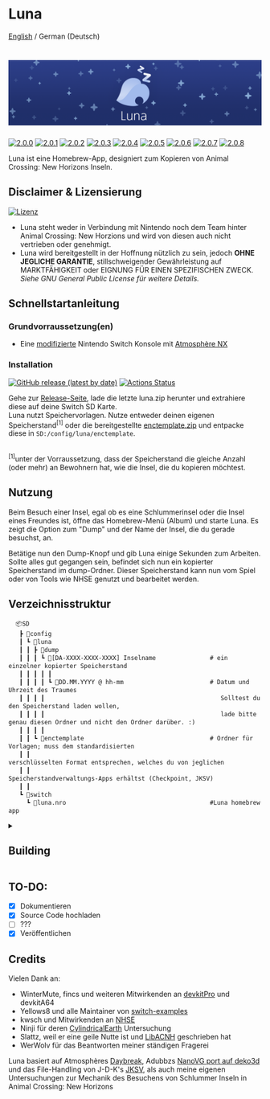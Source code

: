 Luna
=====
<div>
  <a href="https://github.com/Ixaruz/Luna-App">English</a> / <span>German (Deutsch)</span> 
</div>

![Banner](bannerslim.png?raw=true)
=====
[![2.0.0](https://img.shields.io/badge/Version-2.0.0-20306a)](#) [![2.0.1](https://img.shields.io/badge/Version-2.0.1-20306a)](#) [![2.0.2](https://img.shields.io/badge/Version-2.0.2-20306a)](#) [![2.0.3](https://img.shields.io/badge/Version-2.0.3-20306a)](#) [![2.0.4](https://img.shields.io/badge/Version-2.0.4-20306a)](#) [![2.0.5](https://img.shields.io/badge/Version-2.0.5-20306a)](#) [![2.0.6](https://img.shields.io/badge/Version-2.0.6-20306a)](#) [![2.0.7](https://img.shields.io/badge/Version-2.0.7-20306a)](#) [![2.0.8](https://img.shields.io/badge/Version-2.0.8-20306a)](#)

Luna ist eine Homebrew-App, designiert zum Kopieren von Animal Crossing: New Horizons Inseln.

## Disclaimer & Lizensierung
[![Lizenz](https://img.shields.io/badge/License-GPLv3-blue.svg)](https://github.com/Ixaruz/Luna-App/blob/main/LICENSE)
- Luna steht weder in Verbindung mit Nintendo noch dem Team hinter Animal Crossing: New Horzions und wird von diesen auch nicht vertrieben oder genehmigt.
- Luna wird bereitgestellt in der Hoffnung nützlich zu sein, jedoch **OHNE JEGLICHE GARANTIE**, stillschweigender Gewährleistung auf MARKTFÄHIGKEIT oder EIGNUNG FÜR EINEN SPEZIFISCHEN ZWECK. *Siehe GNU General Public License für weitere Details.*

## Schnellstartanleitung

### Grundvorraussetzung(en)

- Eine [modifizierte](https://nh-server.github.io/switch-guide/) Nintendo Switch Konsole mit [Atmosphère NX](https://github.com/Atmosphere-NX/Atmosphere)

### Installation

[![GitHub release (latest by date)](https://img.shields.io/github/v/release/Ixaruz/Luna-App?label=Release)](https://github.com/Ixaruz/Luna-App/releases/latest)
[![Actions Status](https://github.com/Ixaruz/Luna-App/workflows/Build/badge.svg)](https://github.com/Ixaruz/Luna-App/actions)

Gehe zur [Release-Seite](https://github.com/Ixaruz/Luna-App/releases/), lade die letzte luna.zip herunter und extrahiere diese auf deine Switch SD Karte.   
Luna nutzt Speichervorlagen. Nutze entweder deinen eigenen Speicherstand<sup>[1]</sup> oder die bereitgestellte [enctemplate.zip](https://github.com/Ixaruz/Luna-App/raw/main/enctemplate.zip) und entpacke diese in   `SD:/config/luna/enctemplate`.

<br>
<sup>[1]</sup><smaller>unter der Vorraussetzung, dass der Speicherstand die gleiche Anzahl (oder mehr) an Bewohnern hat, wie die Insel, die du kopieren möchtest.

## Nutzung

Beim Besuch einer Insel, egal ob es eine Schlummerinsel oder die Insel eines Freundes ist, öffne das Homebrew-Menü (Album) und starte Luna.
Es zeigt die Option zum "Dump" und der Name der Insel, die du gerade besuchst, an.

Betätige nun den Dump-Knopf und gib Luna einige Sekunden zum Arbeiten.
Sollte alles gut gegangen sein, befindet sich nun ein kopierter Speicherstand im dump-Ordner.
Dieser Speicherstand kann nun vom Spiel oder von Tools wie NHSE genutzt und bearbeitet werden.

## Verzeichnisstruktur

      📦SD
       ┣ 📂config
       ┃ ┗ 📂luna
       ┃ ┃ ┣ 📂dump
       ┃ ┃ ┃ ┗ 📂[DA-XXXX-XXXX-XXXX] Inselname               # ein einzelner kopierter Speicherstand
       ┃ ┃ ┃ ┃ ┃ 
       ┃ ┃ ┃ ┃ ┗ 📂DD.MM.YYYY @ hh-mm                        # Datum und Uhrzeit des Traumes
       ┃ ┃ ┃ ┃                                                 Solltest du den Speicherstand laden wollen,
       ┃ ┃ ┃ ┃                                                 lade bitte genau diesen Ordner und nicht den Ordner darüber. :)
       ┃ ┃ ┃ ┃
       ┃ ┃ ┗ 📂enctemplate                                   # Ordner für Vorlagen; muss dem standardisierten
       ┃ ┃                                                     verschlüsselten Format entsprechen, welches du von jeglichen 
       ┃ ┃                                                     Speicherstandverwaltungs-Apps erhältst (Checkpoint, JKSV) 
       ┃ ┃
       ┗ 📂switch
         ┗ 📜luna.nro                                        #Luna homebrew app

<details><summary><h2>Building</summary>
<p>

- Compiler von [devkitpro/devkita64](https://switchbrew.org/wiki/Setting_up_Development_Environment)

</p>
</details>
  
## TO-DO:
- [x] Dokumentieren
- [x] Source Code hochladen
- [ ] ???
- [x] Veröffentlichen
  
## Credits
Vielen Dank an:
- WinterMute, fincs und weiteren Mitwirkenden an [devkitPro](https://devkitpro.org/) und devkitA64
- Yellows8 und alle Maintainer von [switch-examples](https://github.com/switchbrew/switch-examples)
- kwsch und Mitwirkenden an [NHSE](https://github.com/kwsch/NHSE)
- Ninji für deren [CylindricalEarth](https://github.com/Treeki/CylindricalEarth) Untersuchung
- Slattz, weil er eine geile Nutte ist und [LibACNH](https://github.com/Slattz/LibACNH) geschrieben hat
- WerWolv für das Beantworten meiner ständigen Fragerei

Luna basiert auf Atmosphères [Daybreak](https://github.com/Atmosphere-NX/Atmosphere/tree/master/troposphere/daybreak), Adubbzs [NanoVG port auf deko3d](https://github.com/Adubbz/nanovg-deko3d) und das File-Handling von J-D-K's [JKSV](https://github.com/J-D-K/JKSV), als auch meine eigenen Untersuchungen zur Mechanik des Besuchens von Schlummer Inseln in Animal Crossing: New Horizons
